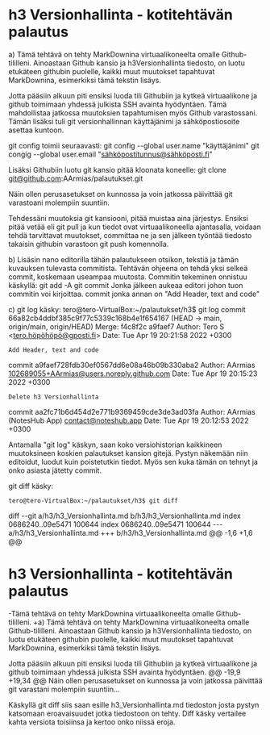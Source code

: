 # h3 Versionhallinta - kotitehtävän palautus

a) Tämä tehtävä on tehty MarkDownina virtuaalikoneelta omalle Github-tililleni. 
Ainoastaan Github kansio ja h3Versionhallinta tiedosto, on luotu etukäteen githubin puolelle, kaikki muut muutokset tapahtuvat MarkDownina, esimerkiksi tämä tekstin lisäys. 

Jotta pääsiin alkuun piti ensiksi luoda tili Githubiin ja kytkeä virtuaalikone ja github toimimaan yhdessä julkista SSH avainta hyödyntäen. 
Tämä mahdollistaa jatkossa muutoksien tapahtumisen myös Github varastossani. Tämän lisäksi tuli git versionhallinnan käyttäjänimi ja sähköpostiosoite asettaa kuntoon. 

git config toimii seuraavasti: 
	git config --global user.name "käyttäjänimi"
	git congig --global user.email "sähköpostitunnus@sähköposti.fi"


Lisäksi Githubiin luotu git kansio pitää kloonata koneelle:
	git clone git@github.com:AArmias/palautukset.git


Näin ollen perusasetukset on kunnossa ja voin jatkossa päivittää git varastoani molempiin suuntiin. 

Tehdessäni muutoksia git kansiooni, pitää muistaa aina järjestys. Ensiksi pitää vetää eli git pull ja kun tiedot ovat virtuaalikoneella ajantasalla, voidaan tehdä tarvittavat muutokset, committaa ne ja sen jälkeen työntää tiedosto takaisin githubin varastoon git push komennolla.

b) Lisäsin nano editorilla tähän palautukseen otsikon, tekstiä ja tämän kuvauksen tulevasta commitista. Tehtävän ohjeena on tehdä yksi selkeä  commit, koskemaan useampaa muutosta.
Commitin tekeminen onnistuu käskyllä:
	git add -A
	git commit
Jonka jälkeen aukeaa editori johon tuon commitin voi kirjoittaa.
commit jonka annan on "Add Header, text and code"

c) 
git log käsky:
	tero@tero-VirtualBox:~/palautukset/h3$ git log
commit 66a82cb4ddbf385c9f77c5339c168b4e1f654167 (HEAD -> main, origin/main, origin/HEAD)
Merge: f4c8f2c a9faef7
Author: Tero S <tero.höpöhöpö@gposti.fi>
Date:   Tue Apr 19 20:21:58 2022 +0300

    Add Header, text and code

commit a9faef728fdb30ef0567dd6e08a46b09b330aba2
Author: AArmias <102689055+AArmias@users.noreply.github.com>
Date:   Tue Apr 19 20:15:23 2022 +0300

    Delete h3 Versionhallinta

commit aa2fc71b6d454d2e771b9369459cde3de3ad03fa
Author: AArmias (NotesHub App) <contact@noteshub.app>
Date:   Tue Apr 19 20:12:53 2022 +0300

Antamalla "git log" käskyn, saan koko versiohistorian kaikkineen muutoksineen koskien palautukset kansion gitejä. Pystyn näkemään niin editoidut, luodut kuin poistetutkin tiedot. Myös sen kuka tämän on tehnyt ja onko asiasta jätetty commit.

git diff käsky:

	tero@tero-VirtualBox:~/palautukset/h3$ git diff
diff --git a/h3/h3_Versionhallinta.md b/h3/h3_Versionhallinta.md
index 0686240..09e5471 100644
index 0686240..09e5471 100644
--- a/h3/h3_Versionhallinta.md
+++ b/h3/h3_Versionhallinta.md
@@ -1,6 +1,6 @@
 # h3 Versionhallinta - kotitehtävän palautus
 
-Tämä tehtävä on tehty MarkDownina virtuaalikoneelta omalle Github-tililleni. 
+a) Tämä tehtävä on tehty MarkDownina virtuaalikoneelta omalle Github-tililleni. 
 Ainoastaan Github kansio ja h3Versionhallinta tiedosto, on luotu etukäteen githubin puolelle, kaikki muut muutokset tapahtuvat MarkDownina, esimerkiksi tämä tekstin lisäys. 
 
 Jotta pääsiin alkuun piti ensiksi luoda tili Githubiin ja kytkeä virtuaalikone ja github toimimaan yhdessä julkista SSH avainta hyödyntäen. 
@@ -19,9 +19,34 @@ Näin ollen perusasetukset on kunnossa ja voin jatkossa päivittää git varastani molempiin suuntiin...


Käskyllä git diff siis saan esille h3_Versionhallinta.md tiedoston josta pystyn katsomaan eroavaisuudet jotka tiedostoon on tehty. Diff käsky vertailee kahta versiota toisiinsa ja kertoo onko niissä eroja. 


